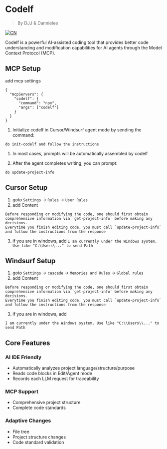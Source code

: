 # Codelf

> By DJJ & Dannielee

[![CN](https://img.shields.io/badge/语言-中文版-red.svg)](./README_CN.md)

Codelf is a powerful AI-assisted coding tool that provides better code understanding and modification capabilities for AI agents through the Model Context Protocol (MCP).

## MCP Setup

add mcp settings
```
{
  "mcpServers": {
    "codelf": {
      "command": "npx",
      "args": ["codelf"]
    }
  }
}

```

1. Initialize codelf in Cursor/Windsurf agent mode by sending the command:
```
do init-codelf and follow the instructions
```

1. In most cases, prompts will be automatically assembled by codelf

2. After the agent completes writing, you can prompt:

```
do update-project-info
```

## Cursor Setup

1. goto `Settings` -> `Rules` -> `User Rules`
2. add Content 
```
Before responding or modifying the code, one should first obtain comprehensive information via `get-project-info` before making any decisions.
Everytime you finish editing code, you must call `update-project-info` and follow the instructions from the response
```
3. if you are in windows, add 
    ```I am currently under the Windows system. Use like "C:\Users\..." to send Path```

## Windsurf Setup

1. goto `Settings` -> `cascade` -> `Memories and Rules` -> `Global rules`
2. add Content
```
Before responding or modifying the code, one should first obtain comprehensive information via `get-project-info` before making any decisions.
Everytime you finish editing code, you must call `update-project-info` and follow the instructions from the response
```
3. if you are in windows, add 
```
I am currently under the Windows system. Use like "C:\\Users\\..." to send Path
```

## Core Features

### AI IDE Friendly
- Automatically analyzes project language/structure/purpose
- Reads code blocks in Edit/Agent mode
- Records each LLM request for traceability

### MCP Support
- Comprehensive project structure
- Complete code standards

### Adaptive Changes
- File tree
- Project structure changes
- Code standard validation
